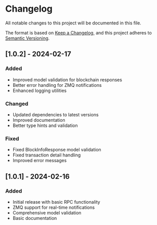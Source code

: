 # Changelog

All notable changes to this project will be documented in this file.

The format is based on [Keep a Changelog](https://keepachangelog.com/en/1.0.0/),
and this project adheres to [Semantic Versioning](https://semver.org/spec/v2.0.0.html).

## [1.0.2] - 2024-02-17

### Added
- Improved model validation for blockchain responses
- Better error handling for ZMQ notifications
- Enhanced logging utilities

### Changed
- Updated dependencies to latest versions
- Improved documentation
- Better type hints and validation

### Fixed
- Fixed BlockInfoResponse model validation
- Fixed transaction detail handling
- Improved error messages

## [1.0.1] - 2024-02-16

### Added
- Initial release with basic RPC functionality
- ZMQ support for real-time notifications
- Comprehensive model validation
- Basic documentation 